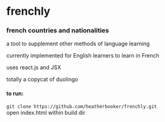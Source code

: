 # frenchly  
### french countries and nationalities  

a tool to supplement other methods of language learning  

currently implemented for English learners to learn in French  

uses react.js and JSX  

totally a copycat of duolingo

#### to run:  

```git clone https://github.com/heatherbooker/frenchly.git```  
open index.html within build dir
